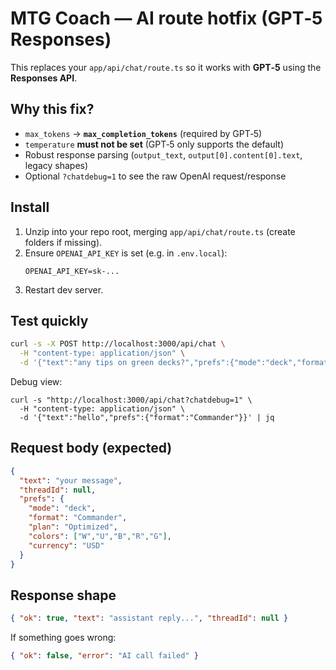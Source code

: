 # MTG Coach — AI route hotfix (GPT‑5 Responses)

This replaces your `app/api/chat/route.ts` so it works with **GPT‑5** using the **Responses API**.

## Why this fix?
- `max_tokens` → **`max_completion_tokens`** (required by GPT‑5)
- `temperature` **must not be set** (GPT‑5 only supports the default)
- Robust response parsing (`output_text`, `output[0].content[0].text`, legacy shapes)
- Optional `?chatdebug=1` to see the raw OpenAI request/response

## Install
1. Unzip into your repo root, merging `app/api/chat/route.ts` (create folders if missing).
2. Ensure `OPENAI_API_KEY` is set (e.g. in `.env.local`):
   ```env
   OPENAI_API_KEY=sk-...
   ```
3. Restart dev server.

## Test quickly
```bash
curl -s -X POST http://localhost:3000/api/chat \
  -H "content-type: application/json" \
  -d '{"text":"any tips on green decks?","prefs":{"mode":"deck","format":"Commander","plan":"Optimized","colors":["G"],"currency":"USD"}}' | jq
```

Debug view:
```
curl -s "http://localhost:3000/api/chat?chatdebug=1" \
  -H "content-type: application/json" \
  -d '{"text":"hello","prefs":{"format":"Commander"}}' | jq
```

## Request body (expected)
```json
{
  "text": "your message",
  "threadId": null,
  "prefs": {
    "mode": "deck",
    "format": "Commander",
    "plan": "Optimized",
    "colors": ["W","U","B","R","G"],
    "currency": "USD"
  }
}
```

## Response shape
```json
{ "ok": true, "text": "assistant reply...", "threadId": null }
```

If something goes wrong:
```json
{ "ok": false, "error": "AI call failed" }
```
